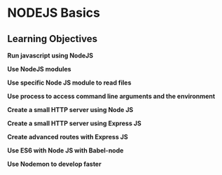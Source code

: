 # NODEJS Basics

## Learning Objectives
**Run javascript using NodeJS**

**Use NodeJS modules**

**Use specific Node JS module to read files**

**Use process to access command line arguments and the environment**

**Create a small HTTP server using Node JS**

**Create a small HTTP server using Express JS**

**Create advanced routes with Express JS**

**Use ES6 with Node JS with Babel-node**

**Use Nodemon to develop faster**
